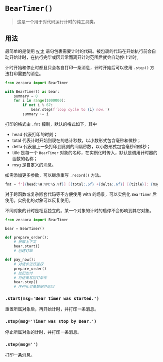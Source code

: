 # `BearTimer()`

> 这是一个用于对代码运行计时的纯工具类。

## 用法

最简单的是使用 [with](https://docs.python.org/zh-cn/3/reference/compound_stmts.html#the-with-statement) 语句包裹需要计时的代码。被包裹的代码在开始执行前会自动开始计时，在执行完毕或因异常而离开计时范围后就会自动停止计时。

计时开始和停止时都且只会各自打印一条消息，计时开始后可以使用 `.step()` 方法打印需要的消息。

```Python
from zeraora import BearTimer

with BearTimer() as bear:
    summary = 0
    for i in range(1000000):
        if not i % 67:
	        bear.step(f'loop cycle to {i} now.')
        summary += i
```

打印的格式由 `.fmt` 控制，默认的格式如下，其中

- head 代表打印的时刻；
- total 代表计时开始到现在的总计秒数，以小数形式包含毫秒和微秒；
- delta 代表自上一条打印到此刻的间隔秒数，以小数形式包含毫秒和微秒；
- title 是每一个 `BearTimer` 对象的名称，在实例化时传入，默认是调用计时器的函数的名称；
- msg 是自定义的消息。

如需添加更多参数，可以继承重写 `.record()` 方法。

```Python
fmt = f'[{head:%H:%M:%S.%f}] [{total:.6f} +{delta:.6f}] [{title}]: {msg}'
```

对于跨函数或复杂嵌套代码等不方便使用 with 的场景，可以实例化 `BearTimer` 后使用。实例化的对象可以反复使用。

不同对象的计时是相互独立的。某一个对象的计时的启停不会影响到其它对象。

```Python
from zeraora import BearTimer

bear = BearTimer()

def prepare_order():
    # 获取上下文
    bear.start()
    # 创建订单

def pay_now():
    # 对请求进行鉴权
    prepare_order()
	# 拉起支付
    # 将结果写回订单中
    bear.stop()
    # 序列化订单数据并返回
```

### `.start(msg='Bear timer was started.')`

重置所属对象后，再开始计时，并打印一条消息。

### `.stop(msg='Timer was stop by Bear.')`

停止所属对象的计时，并打印一条消息。

### `.step(msg='')`

打印一条消息。

